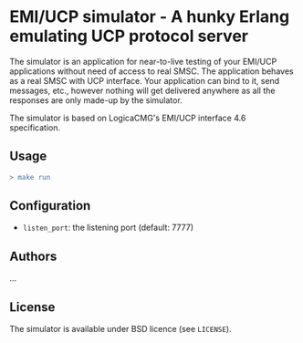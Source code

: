 EMI/UCP simulator - A hunky Erlang emulating UCP protocol server
================================================================

The simulator is an application for near-to-live testing of your EMI/UCP
applications without need of access to real SMSC. The application behaves as
a real SMSC with UCP interface. Your application can bind to it, send messages,
etc., however nothing will get delivered anywhere as all the responses are
only made-up by the simulator.

The simulator is based on LogicaCMG's EMI/UCP interface 4.6 specification.

Usage
-----

```erlang
> make run
```

Configuration
-------------

- `listen_port`: the listening port (default: 7777)

Authors
-------
...

License
-------

The simulator is available under BSD licence (see `LICENSE`).


